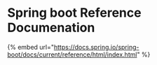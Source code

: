 # Spring boot Reference Documenation





{% embed url="https://docs.spring.io/spring-boot/docs/current/reference/html/index.html" %}

